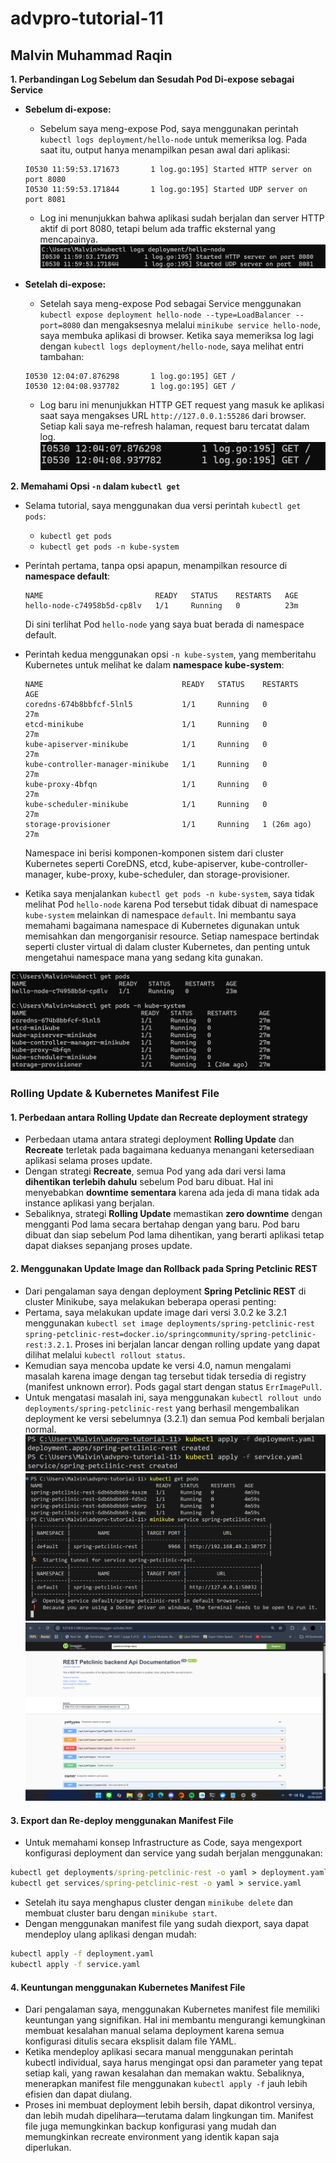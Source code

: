 # advpro-tutorial-11
## Malvin Muhammad Raqin
**1. Perbandingan Log Sebelum dan Sesudah Pod Di-expose sebagai Service**

* **Sebelum di-expose:**
   * Sebelum saya meng-expose Pod, saya menggunakan perintah `kubectl logs deployment/hello-node` untuk memeriksa log. Pada saat itu, output hanya menampilkan pesan awal dari aplikasi:
   ```
   I0530 11:59:53.171673       1 log.go:195] Started HTTP server on port 8080
   I0530 11:59:53.171844       1 log.go:195] Started UDP server on port 8081
   ```
   * Log ini menunjukkan bahwa aplikasi sudah berjalan dan server HTTP aktif di port 8080, tetapi belum ada traffic eksternal yang mencapainya.
   ![alt text](image.png)


* **Setelah di-expose:**
   * Setelah saya meng-expose Pod sebagai Service menggunakan `kubectl expose deployment hello-node --type=LoadBalancer --port=8080` dan mengaksesnya melalui `minikube service hello-node`, saya membuka aplikasi di browser. Ketika saya memeriksa log lagi dengan `kubectl logs deployment/hello-node`, saya melihat entri tambahan:
   ```
   I0530 12:04:07.876298       1 log.go:195] GET /
   I0530 12:04:08.937782       1 log.go:195] GET /
   ```
   * Log baru ini menunjukkan HTTP GET request yang masuk ke aplikasi saat saya mengakses URL `http://127.0.0.1:55286` dari browser. Setiap kali saya me-refresh halaman, request baru tercatat dalam log.
   ![alt text](image-1.png)

**2. Memahami Opsi `-n` dalam `kubectl get`**

* Selama tutorial, saya menggunakan dua versi perintah `kubectl get pods`:
   * `kubectl get pods`
   * `kubectl get pods -n kube-system`

* Perintah pertama, tanpa opsi apapun, menampilkan resource di **namespace default**:
   ```
   NAME                         READY   STATUS    RESTARTS   AGE
   hello-node-c74958b5d-cp8lv   1/1     Running   0          23m
   ```
   Di sini terlihat Pod `hello-node` yang saya buat berada di namespace default.

* Perintah kedua menggunakan opsi `-n kube-system`, yang memberitahu Kubernetes untuk melihat ke dalam **namespace kube-system**:
   ```
   NAME                               READY   STATUS    RESTARTS      AGE
   coredns-674b8bbfcf-5lnl5           1/1     Running   0             27m
   etcd-minikube                      1/1     Running   0             27m
   kube-apiserver-minikube            1/1     Running   0             27m
   kube-controller-manager-minikube   1/1     Running   0             27m
   kube-proxy-4bfqn                   1/1     Running   0             27m
   kube-scheduler-minikube            1/1     Running   0             27m
   storage-provisioner                1/1     Running   1 (26m ago)   27m
   ```
   Namespace ini berisi komponen-komponen sistem dari cluster Kubernetes seperti CoreDNS, etcd, kube-apiserver, kube-controller-manager, kube-proxy, kube-scheduler, dan storage-provisioner.

* Ketika saya menjalankan `kubectl get pods -n kube-system`, saya tidak melihat Pod `hello-node` karena Pod tersebut tidak dibuat di namespace `kube-system` melainkan di namespace `default`. Ini membantu saya memahami bagaimana namespace di Kubernetes digunakan untuk memisahkan dan mengorganisir resource. Setiap namespace bertindak seperti cluster virtual di dalam cluster Kubernetes, dan penting untuk mengetahui namespace mana yang sedang kita gunakan.

![alt text](image-2.png)

### **Rolling Update & Kubernetes Manifest File**

#### **1. Perbedaan antara Rolling Update dan Recreate deployment strategy**
* Perbedaan utama antara strategi deployment **Rolling Update** dan **Recreate** terletak pada bagaimana keduanya menangani ketersediaan aplikasi selama proses update.
* Dengan strategi **Recreate**, semua Pod yang ada dari versi lama **dihentikan terlebih dahulu** sebelum Pod baru dibuat. Hal ini menyebabkan **downtime sementara** karena ada jeda di mana tidak ada instance aplikasi yang berjalan.
* Sebaliknya, strategi **Rolling Update** memastikan **zero downtime** dengan mengganti Pod lama secara bertahap dengan yang baru. Pod baru dibuat dan siap sebelum Pod lama dihentikan, yang berarti aplikasi tetap dapat diakses sepanjang proses update.

#### **2. Menggunakan Update Image dan Rollback pada Spring Petclinic REST**
* Dari pengalaman saya dengan deployment **Spring Petclinic REST** di cluster Minikube, saya melakukan beberapa operasi penting:
* Pertama, saya melakukan update image dari versi 3.0.2 ke 3.2.1 menggunakan `kubectl set image deployments/spring-petclinic-rest spring-petclinic-rest=docker.io/springcommunity/spring-petclinic-rest:3.2.1`. Proses ini berjalan lancar dengan rolling update yang dapat dilihat melalui `kubectl rollout status`.
* Kemudian saya mencoba update ke versi 4.0, namun mengalami masalah karena image dengan tag tersebut tidak tersedia di registry (manifest unknown error). Pods gagal start dengan status `ErrImagePull`.
* Untuk mengatasi masalah ini, saya menggunakan `kubectl rollout undo deployments/spring-petclinic-rest` yang berhasil mengembalikan deployment ke versi sebelumnya (3.2.1) dan semua Pod kembali berjalan normal.
![alt text](image-4.png)
![alt text](image-3.png)
![alt text](image-5.png)
#### **3. Export dan Re-deploy menggunakan Manifest File**
* Untuk memahami konsep Infrastructure as Code, saya mengexport konfigurasi deployment dan service yang sudah berjalan menggunakan:
```cmd
kubectl get deployments/spring-petclinic-rest -o yaml > deployment.yaml
kubectl get services/spring-petclinic-rest -o yaml > service.yaml
```
* Setelah itu saya menghapus cluster dengan `minikube delete` dan membuat cluster baru dengan `minikube start`.
* Dengan menggunakan manifest file yang sudah diexport, saya dapat mendeploy ulang aplikasi dengan mudah:
```cmd
kubectl apply -f deployment.yaml
kubectl apply -f service.yaml
```

#### **4. Keuntungan menggunakan Kubernetes Manifest File**
* Dari pengalaman saya, menggunakan Kubernetes manifest file memiliki keuntungan yang signifikan. Hal ini membantu mengurangi kemungkinan membuat kesalahan manual selama deployment karena semua konfigurasi ditulis secara eksplisit dalam file YAML.
* Ketika mendeploy aplikasi secara manual menggunakan perintah kubectl individual, saya harus mengingat opsi dan parameter yang tepat setiap kali, yang rawan kesalahan dan memakan waktu. Sebaliknya, menerapkan manifest file menggunakan `kubectl apply -f` jauh lebih efisien dan dapat diulang.
* Proses ini membuat deployment lebih bersih, dapat dikontrol versinya, dan lebih mudah dipelihara—terutama dalam lingkungan tim. Manifest file juga memungkinkan backup konfigurasi yang mudah dan memungkinkan recreate environment yang identik kapan saja diperlukan.


